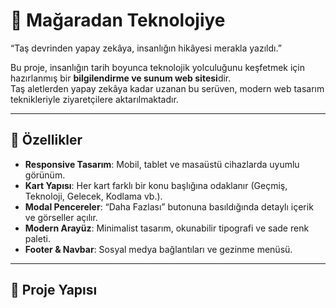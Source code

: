 # 🏺 Mağaradan Teknolojiye  

“Taş devrinden yapay zekâya, insanlığın hikâyesi merakla yazıldı.”  

Bu proje, insanlığın tarih boyunca teknolojik yolculuğunu keşfetmek için hazırlanmış bir **bilgilendirme ve sunum web sitesi**dir.  
Taş aletlerden yapay zekâya kadar uzanan bu serüven, modern web tasarım teknikleriyle ziyaretçilere aktarılmaktadır.  

---

## 🚀 Özellikler  

- **Responsive Tasarım**: Mobil, tablet ve masaüstü cihazlarda uyumlu görünüm.  
- **Kart Yapısı**: Her kart farklı bir konu başlığına odaklanır (Geçmiş, Teknoloji, Gelecek, Kodlama vb.).  
- **Modal Pencereler**: “Daha Fazlası” butonuna basıldığında detaylı içerik ve görseller açılır.  
- **Modern Arayüz**: Minimalist tasarım, okunabilir tipografi ve sade renk paleti.  
- **Footer & Navbar**: Sosyal medya bağlantıları ve gezinme menüsü.  

---

## 📂 Proje Yapısı  

